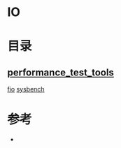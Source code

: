 # IO

# 目录
## [performance_test_tools](./performance_test_tools)
[fio](./performance_test_tools/fio.md)
[sysbench](./performance_test_tools/sysbench.md)

# 参考
 * []()
